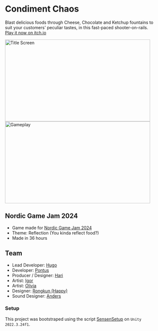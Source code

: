 # Condiment Chaos
Blast delicious foods through Cheese, Chocolate and Ketchup fountains to suit your customers' peculiar tastes, in this fast-paced shooter-on-rails.   
[Play it now on itch.io](https://mekkmann.itch.io/condiment-chaos)

<img alt="Title Screen" src="Screenshots/title-screen.png" width="480" height="270">
<img alt="Gameplay" src="Screenshots/gameplay.png" width="480" height="270">

## Nordic Game Jam 2024
* Game made for [Nordic Game Jam 2024](https://nordicgamejam.com/home)
* Theme: Reflection (You kinda reflect food?)
* Made in 36 hours

## Team
* Lead Developer: [Hugo](https://hugolnx.github.io)
* Developer: [Pontus](https://mekkmann.itch.io/)
* Producer / Designer: [Hari](https://itch.io/profile/shorter4llele)
* Artist: [Igor](igorlinux@gmail.com)
* Artist: [Olivia](https://kirenyama.itch.io/)
* Designer: [Rongkun (Happy)](https://happysunset.itch.io/)
* Sound Designer: [Anders](https://www.sculpturesonic.com/)


### Setup
This project was bootstraped using the script [SensenSetup](https://github.com/HugoLnx/unity-sensen-setup) on `Unity 2022.3.24f1`.